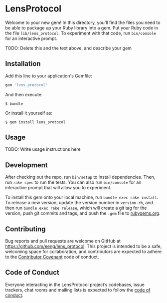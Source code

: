 # LensProtocol

Welcome to your new gem! In this directory, you'll find the files you need to be able to package up your Ruby library into a gem. Put your Ruby code in the file `lib/lens_protocol`. To experiment with that code, run `bin/console` for an interactive prompt.

TODO: Delete this and the text above, and describe your gem

## Installation

Add this line to your application's Gemfile:

```ruby
gem 'lens_protocol'
```

And then execute:

    $ bundle

Or install it yourself as:

    $ gem install lens_protocol

## Usage

TODO: Write usage instructions here

## Development

After checking out the repo, run `bin/setup` to install dependencies. Then, run `rake spec` to run the tests. You can also run `bin/console` for an interactive prompt that will allow you to experiment.

To install this gem onto your local machine, run `bundle exec rake install`. To release a new version, update the version number in `version.rb`, and then run `bundle exec rake release`, which will create a git tag for the version, push git commits and tags, and push the `.gem` file to [rubygems.org](https://rubygems.org).

## Contributing

Bug reports and pull requests are welcome on GitHub at https://github.com/eeng/lens_protocol. This project is intended to be a safe, welcoming space for collaboration, and contributors are expected to adhere to the [Contributor Covenant](http://contributor-covenant.org) code of conduct.

## Code of Conduct

Everyone interacting in the LensProtocol project’s codebases, issue trackers, chat rooms and mailing lists is expected to follow the [code of conduct](https://github.com/eeng/lens_protocol/blob/master/CODE_OF_CONDUCT.md).
